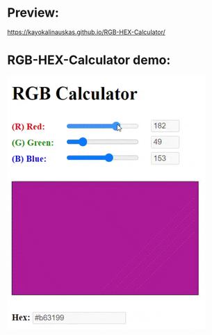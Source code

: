 # Preview:
https://kayokalinauskas.github.io/RGB-HEX-Calculator/

# RGB-HEX-Calculator demo:

![RGB-HEX-Calculator](demo/calculator.gif)


